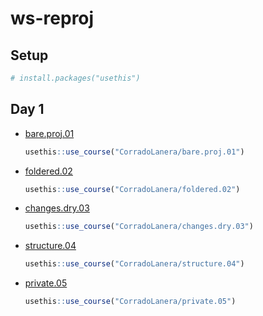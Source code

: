 # ws-reproj

## Setup
```r
# install.packages("usethis")
```

## Day 1

- [bare.proj.01](https://github.com/CorradoLanera/bare.proj.01)
 
  ```r
  usethis::use_course("CorradoLanera/bare.proj.01")
  ```

- [foldered.02](https://github.com/CorradoLanera/foldered.02)
 
  ```r
  usethis::use_course("CorradoLanera/foldered.02")
  ```

- [changes.dry.03](https://github.com/CorradoLanera/changes.dry.03)
 
  ```r
  usethis::use_course("CorradoLanera/changes.dry.03")
  ```

- [structure.04](https://github.com/CorradoLanera/structure.04)
 
  ```r
  usethis::use_course("CorradoLanera/structure.04")
  ```

- [private.05](https://github.com/CorradoLanera/private.05)
 
  ```r
  usethis::use_course("CorradoLanera/private.05")
  ```

